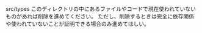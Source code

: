 src/types
このディレクトリの中にあるファイルやコードで現在使われていないものがあれば削除を進めてください。
ただし、削除するときは完全に依存関係や使われていないことが証明できる場合のみ進めてほしい。